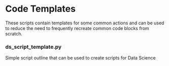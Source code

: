 # Code Templates

These scripts contain templates for some common actions and can be used to reduce the need to frequently recreate common code blocks from scratch. 

### ds_script_template.py 
Simple script outline that can be used to create scripts for Data Science